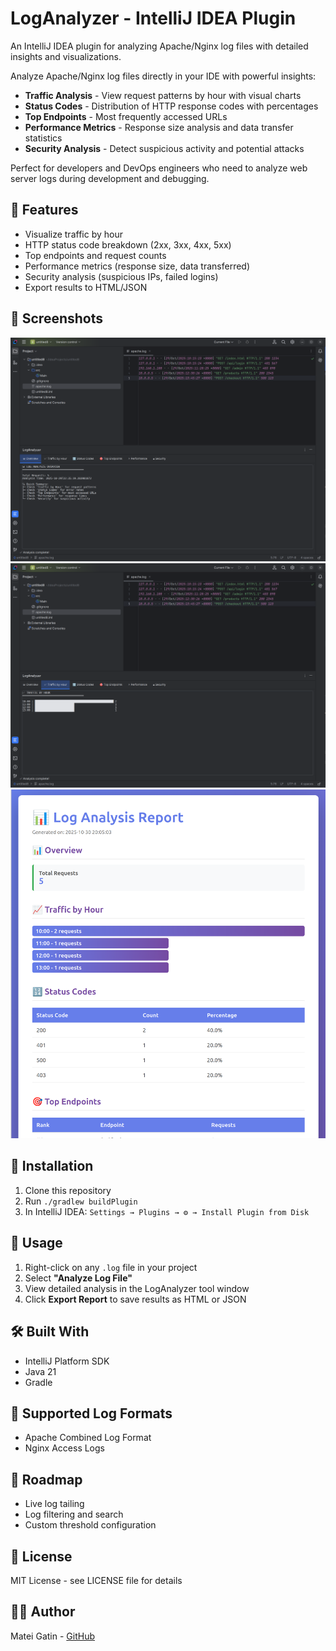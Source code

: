 
# LogAnalyzer - IntelliJ IDEA Plugin

<!-- Plugin description -->
An IntelliJ IDEA plugin for analyzing Apache/Nginx log files with detailed insights and visualizations.

Analyze Apache/Nginx log files directly in your IDE with powerful insights:
- **Traffic Analysis** - View request patterns by hour with visual charts
- **Status Codes** - Distribution of HTTP response codes with percentages
- **Top Endpoints** - Most frequently accessed URLs
- **Performance Metrics** - Response size analysis and data transfer statistics
- **Security Analysis** - Detect suspicious activity and potential attacks

Perfect for developers and DevOps engineers who need to analyze web server logs during development and debugging.
<!-- Plugin description end -->

## 🚀 Features

- Visualize traffic by hour
- HTTP status code breakdown (2xx, 3xx, 4xx, 5xx)
- Top endpoints and request counts
- Performance metrics (response size, data transferred)
- Security analysis (suspicious IPs, failed logins)
- Export results to HTML/JSON

## 📸 Screenshots
![Overview](screenshots/overview.png)
![Traffic Analysis](screenshots/traffic.png)
![HTML Page Overview](screenshots/html.png)

## 🔧 Installation

1. Clone this repository
2. Run `./gradlew buildPlugin`
3. In IntelliJ IDEA: `Settings → Plugins → ⚙️ → Install Plugin from Disk`

## 📖 Usage

1. Right-click on any `.log` file in your project
2. Select **"Analyze Log File"**
3. View detailed analysis in the LogAnalyzer tool window
4. Click **Export Report** to save results as HTML or JSON

## 🛠️ Built With

- IntelliJ Platform SDK
- Java 21
- Gradle

## 📝 Supported Log Formats

- Apache Combined Log Format
- Nginx Access Logs

## 🚧 Roadmap

- Live log tailing
- Log filtering and search
- Custom threshold configuration

## 📄 License

MIT License - see LICENSE file for details

## 👨‍💻 Author

Matei Gatin - [GitHub](https://github.com/Matei-Gatin)
